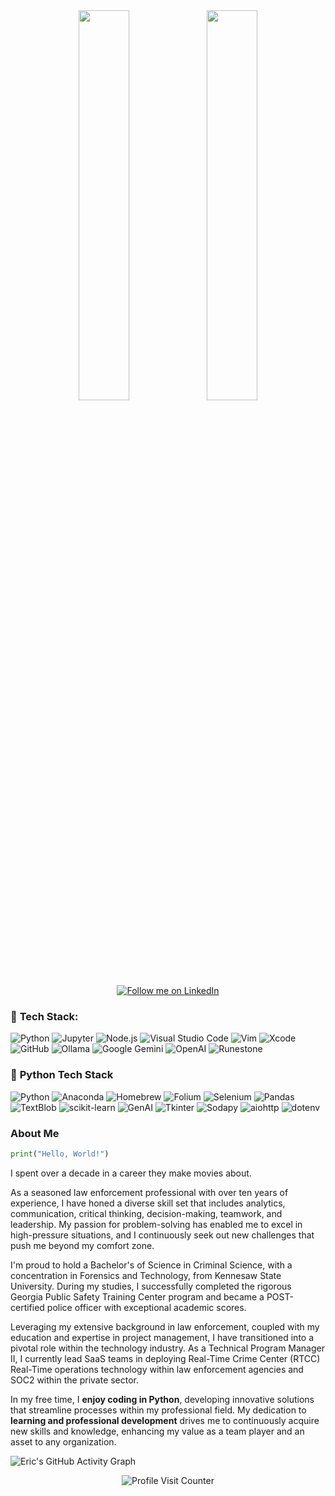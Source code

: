 <div align="center">
  <img src="https://github-readme-stats.vercel.app/api?username=ericmaddox&show_icons=true&theme=tokyonight&rank_icon=github&include_all_commits=true&custom_title=Eric%20Maddox's%20GitHub%20Stats" width="40%" />
  <img src="https://github-readme-stats.vercel.app/api/top-langs/?username=ericmaddox&theme=tokyonight&custom_title=Eric's%20Most%20Used%20Languages" width="40%" />
</div>


<div align="center">
  <a href="https://www.linkedin.com/in/ericmaddox270/" target="_blank">
    <img src="https://img.shields.io/badge/Follow%20me%20on-LinkedIn-0A66C2?style=for-the-badge&logo=linkedin&logoColor=white" alt="Follow me on LinkedIn">
  </a>
</div>

### 🚀 **Tech Stack:**
![Python](https://img.shields.io/badge/Python-3776AB?style=flat-square&logo=python&logoColor=white)
![Jupyter](https://img.shields.io/badge/Jupyter-F37626?style=flat-square&logo=jupyter&logoColor=white)
![Node.js](https://img.shields.io/badge/Node.js-339933?style=flat-square&logo=node.js&logoColor=white)
![Visual Studio Code](https://img.shields.io/badge/Visual%20Studio%20Code-0078D4?style=flat-square&logo=visual-studio-code&logoColor=white)
![Vim](https://img.shields.io/badge/Vim-019733?style=flat-square&logo=vim&logoColor=white)
![Xcode](https://img.shields.io/badge/Xcode-147EFB?style=flat-square&logo=xcode&logoColor=white)
![GitHub](https://img.shields.io/badge/GitHub-181717?style=flat-square&logo=github&logoColor=white)
![Ollama](https://img.shields.io/badge/Ollama-FF5733?style=flat-square&logo=ollama&logoColor=white)
![Google Gemini](https://img.shields.io/badge/Google%20Gemini-4285F4?style=flat-square&logo=google-gemini&logoColor=white)
![OpenAI](https://img.shields.io/badge/OpenAI-000000?style=flat-square&logo=openai&logoColor=white)
![Runestone](https://img.shields.io/badge/Runestone-008C4B?style=flat-square&logo=runestone&logoColor=white)

### 🐍 **Python Tech Stack**
![Python](https://img.shields.io/badge/Python-3776AB?style=flat-square&logo=python&logoColor=white)
![Anaconda](https://img.shields.io/badge/Anaconda-44A833?style=flat-square&logo=anaconda&logoColor=white)
![Homebrew](https://img.shields.io/badge/Homebrew-000000?style=flat-square&logo=homebrew&logoColor=orange)
![Folium](https://img.shields.io/badge/Folium-77B829?style=flat-square&logo=folium&logoColor=white)
![Selenium](https://img.shields.io/badge/Selenium-43B02A?style=flat-square&logo=selenium&logoColor=white)
![Pandas](https://img.shields.io/badge/Pandas-150458?style=flat-square&logo=pandas&logoColor=white)
![TextBlob](https://img.shields.io/badge/TextBlob-FF6347?style=flat-square&logo=python&logoColor=white)
![scikit-learn](https://img.shields.io/badge/scikit--learn-F7931E?style=flat-square&logo=scikitlearn&logoColor=white)
![GenAI](https://img.shields.io/badge/GenAI-007ACC?style=flat-square&logo=python&logoColor=white)
![Tkinter](https://img.shields.io/badge/Tkinter-0078D7?style=flat-square&logo=python&logoColor=white)
![Sodapy](https://img.shields.io/badge/Sodapy-DA4A14?style=flat-square&logo=python&logoColor=white)
![aiohttp](https://img.shields.io/badge/aiohttp-61DAFB?style=flat-square&logo=aiohttp&logoColor=white)
![dotenv](https://img.shields.io/badge/dotenv-000000?style=flat-square&logo=dotenv&logoColor=green)

### About Me

```python
print("Hello, World!")
```

I spent over a decade in a career they make movies about. 

As a seasoned law enforcement professional with over ten years of experience, I have 
honed a diverse skill set that includes analytics, communication, critical thinking, 
decision-making, teamwork, and leadership. My passion for problem-solving 
has enabled me to excel in high-pressure situations, and I continuously 
seek out new challenges that push me beyond my comfort zone.

I'm proud to hold a Bachelor's of Science in Criminal Science, with a 
concentration in Forensics and Technology, from Kennesaw State University. 
During my studies, I successfully completed the rigorous Georgia Public 
Safety Training Center program and became a POST-certified police officer 
with exceptional academic scores.

Leveraging my extensive background in law enforcement, coupled with my 
education and expertise in project management, I have transitioned into 
a pivotal role within the technology industry. As a Technical Program 
Manager II, I currently lead SaaS teams in deploying Real-Time Crime Center 
(RTCC) Real-Time operations technology within law enforcement agencies 
and SOC2 within the private sector.

In my free time, I **enjoy coding in Python**, developing innovative 
solutions that streamline processes within my professional field. My 
dedication to **learning and professional development** drives me to 
continuously acquire new skills and knowledge, enhancing my value as a 
team player and an asset to any organization.

![Eric's GitHub Activity Graph](https://github-readme-activity-graph.vercel.app/graph?username=ericmaddox&bg_color=1a1b27&color=70a5fd&line=70a5fd&point=34d399&area=true&hide_border=true&custom_title=Eric's%20GitHub%20Activity%20Graph)

<div align="center">
  <img src="https://komarev.com/ghpvc/?username=ericmaddox&style=for-the-badge&color=ff6b81&labelColor=9b59b6" alt="Profile Visit Counter" />
</div>

<!---
ericmaddox/ericmaddox is a ✨ special ✨ repository because its `README.md` (this file) appears on your GitHub profile.
You can click the Preview link to take a look at your changes.
--->
